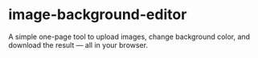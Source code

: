 # image-background-editor
A simple one-page tool to upload images, change background color, and download the result — all in your browser.
